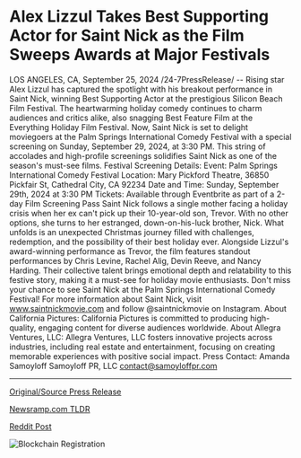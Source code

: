 # Alex Lizzul Takes Best Supporting Actor for Saint Nick as the Film Sweeps Awards at Major Festivals

LOS ANGELES, CA, September 25, 2024 /24-7PressRelease/ -- Rising star Alex Lizzul has captured the spotlight with his breakout performance in Saint Nick, winning Best Supporting Actor at the prestigious Silicon Beach Film Festival. The heartwarming holiday comedy continues to charm audiences and critics alike, also snagging Best Feature Film at the Everything Holiday Film Festival. Now, Saint Nick is set to delight moviegoers at the Palm Springs International Comedy Festival with a special screening on Sunday, September 29, 2024, at 3:30 PM. This string of accolades and high-profile screenings solidifies Saint Nick as one of the season's must-see films.  Festival Screening Details: Event: Palm Springs International Comedy Festival Location: Mary Pickford Theatre, 36850 Pickfair St, Cathedral City, CA 92234 Date and Time: Sunday, September 29th, 2024 at 3:30 PM Tickets: Available through Eventbrite as part of a 2-day Film Screening Pass  Saint Nick follows a single mother facing a holiday crisis when her ex can't pick up their 10-year-old son, Trevor. With no other options, she turns to her estranged, down-on-his-luck brother, Nick. What unfolds is an unexpected Christmas journey filled with challenges, redemption, and the possibility of their best holiday ever.  Alongside Lizzul's award-winning performance as Trevor, the film features standout performances by Chris Levine, Rachel Alig, Devin Reeve, and Nancy Harding. Their collective talent brings emotional depth and relatability to this festive story, making it a must-see for holiday movie enthusiasts.  Don't miss your chance to see Saint Nick at the Palm Springs International Comedy Festival!  For more information about Saint Nick, visit www.saintnickmovie.com and follow @saintnickmovie on Instagram.  About California Pictures: California Pictures is committed to producing high-quality, engaging content for diverse audiences worldwide.  About Allegra Ventures, LLC: Allegra Ventures, LLC fosters innovative projects across industries, including real estate and entertainment, focusing on creating memorable experiences with positive social impact.  Press Contact:  Amanda Samoyloff Samoyloff PR, LLC contact@samoyloffpr.com 

---

[Original/Source Press Release](https://www.24-7pressrelease.com/press-release/514640/alex-lizzul-takes-best-supporting-actor-for-saint-nick-as-the-film-sweeps-awards-at-major-festivals)
                    

[Newsramp.com TLDR](https://newsramp.com/curated-news/rising-star-alex-lizzul-wins-best-supporting-actor-for-saint-nick-set-for-special-screening-at-palm-springs-international-comedy-festival/30adb3c905bd47a0fe6dd6cb8bce3b6e) 

 



[Reddit Post](https://www.reddit.com/r/AwardsAndRecognition/comments/1foyljb/rising_star_alex_lizzul_wins_best_supporting/) 



![Blockchain Registration](https://cdn.newsramp.app/24-7PressRelease/qrcode/249/25/riftcl8J.webp)